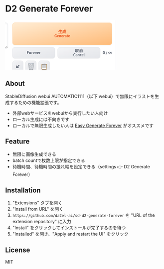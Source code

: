 # D2 Generate Forever

<img src="img/screenshot.png">

## About

StableDiffusion webui AUTOMATIC1111（以下 webui）で無限にイラストを生成するための機能拡張です。

- 外部webサービスをwebuiから実行したい人向け
- ローカル生成には不向きです
- ローカルで無限生成したい人は [Easy Generate Forever](https://github.com/blue-pen5805/sdweb-easy-generate-forever) がオススメです

## Feature

- 無限に画像生成できる
- batch countで枚数上限が指定できる
- 待機時間、待機時間の振れ幅を設定できる（settings 👉 D2 Generate Forever）


## Installation

1. "Extensions" タブを開く
2. "Install from URL" を開く
3. `https://github.com/da2el-ai/sd-d2-generate-forever` を "URL of the extension repository" に入力
4. "Install" をクリックしてインストールが完了するのを待つ
5. "Installed" を開き、"Apply and restart the UI" をクリック

## License

MIT
